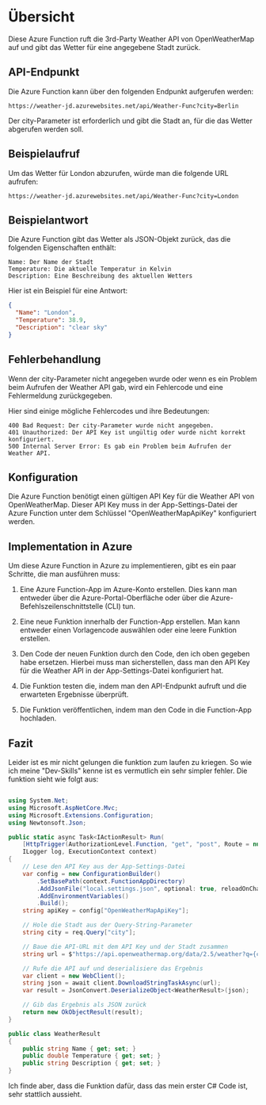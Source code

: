 # Übersicht

Diese Azure Function ruft die 3rd-Party Weather API von OpenWeatherMap auf und gibt das Wetter für eine angegebene Stadt zurück.

## API-Endpunkt

Die Azure Function kann über den folgenden Endpunkt aufgerufen werden:

`https://weather-jd.azurewebsites.net/api/Weather-Func?city=Berlin`

Der city-Parameter ist erforderlich und gibt die Stadt an, für die das Wetter abgerufen werden soll.

## Beispielaufruf

Um das Wetter für London abzurufen, würde man die folgende URL aufrufen:

`https://weather-jd.azurewebsites.net/api/Weather-Func?city=London`

## Beispielantwort

Die Azure Function gibt das Wetter als JSON-Objekt zurück, das die folgenden Eigenschaften enthält:

    Name: Der Name der Stadt
    Temperature: Die aktuelle Temperatur in Kelvin
    Description: Eine Beschreibung des aktuellen Wetters

Hier ist ein Beispiel für eine Antwort:

```json
{
  "Name": "London",
  "Temperature": 38.9,
  "Description": "clear sky"
}
```

## Fehlerbehandlung

Wenn der city-Parameter nicht angegeben wurde oder wenn es ein Problem beim Aufrufen der Weather API gab, wird ein Fehlercode und eine Fehlermeldung zurückgegeben.

Hier sind einige mögliche Fehlercodes und ihre Bedeutungen:

    400 Bad Request: Der city-Parameter wurde nicht angegeben.
    401 Unauthorized: Der API Key ist ungültig oder wurde nicht korrekt konfiguriert.
    500 Internal Server Error: Es gab ein Problem beim Aufrufen der Weather API.

## Konfiguration

Die Azure Function benötigt einen gültigen API Key für die Weather API von OpenWeatherMap. Dieser API Key muss in der App-Settings-Datei der Azure Function unter dem Schlüssel "OpenWeatherMapApiKey" konfiguriert werden.

## Implementation in Azure

Um diese Azure Function in Azure zu implementieren, gibt es ein paar Schritte, die man ausführen muss:

1. Eine Azure Function-App im Azure-Konto erstellen. Dies kann man entweder über die Azure-Portal-Oberfläche oder über die Azure-Befehlszeilenschnittstelle (CLI) tun.

2. Eine neue Funktion innerhalb der Function-App erstellen. Man kann entweder einen Vorlagencode auswählen oder eine leere Funktion erstellen.

3. Den Code der neuen Funktion durch den Code, den ich oben gegeben habe ersetzen. Hierbei muss man sicherstellen, dass man den API Key für die Weather API in der App-Settings-Datei konfiguriert hat.

4. Die Funktion testen die, indem man den API-Endpunkt aufruft und die erwarteten Ergebnisse überprüft.

5. Die Funktion veröffentlichen, indem man den Code in die Function-App hochladen.

## Fazit

Leider ist es mir nicht gelungen die funktion zum laufen zu kriegen. So wie ich meine "Dev-Skills" kenne ist es vermutlich ein sehr simpler fehler. Die funktion sieht wie folgt aus:

```c#

using System.Net;
using Microsoft.AspNetCore.Mvc;
using Microsoft.Extensions.Configuration;
using Newtonsoft.Json;

public static async Task<IActionResult> Run(
    [HttpTrigger(AuthorizationLevel.Function, "get", "post", Route = null)] HttpRequest req,
    ILogger log, ExecutionContext context)
{
    // Lese den API Key aus der App-Settings-Datei
    var config = new ConfigurationBuilder()
        .SetBasePath(context.FunctionAppDirectory)
        .AddJsonFile("local.settings.json", optional: true, reloadOnChange: true)
        .AddEnvironmentVariables()
        .Build();
    string apiKey = config["OpenWeatherMapApiKey"];

    // Hole die Stadt aus der Query-String-Parameter
    string city = req.Query["city"];

    // Baue die API-URL mit dem API Key und der Stadt zusammen
    string url = $"https://api.openweathermap.org/data/2.5/weather?q={city}&appid={apiKey}";

    // Rufe die API auf und deserialisiere das Ergebnis
    var client = new WebClient();
    string json = await client.DownloadStringTaskAsync(url);
    var result = JsonConvert.DeserializeObject<WeatherResult>(json);

    // Gib das Ergebnis als JSON zurück
    return new OkObjectResult(result);
}

public class WeatherResult
{
    public string Name { get; set; }
    public double Temperature { get; set; }
    public string Description { get; set; }
}

```

Ich finde aber, dass die Funktion dafür, dass das mein erster C# Code ist, sehr stattlich aussieht.
